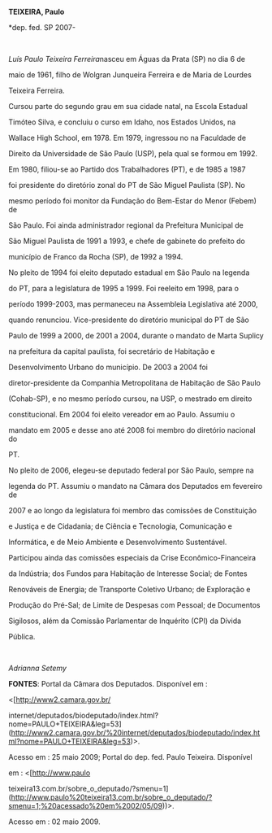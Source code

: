 **TEIXEIRA, Paulo**



\*dep. fed. SP 2007-



 



*Luís Paulo Teixeira Ferreira*nasceu em Águas da Prata (SP) no dia 6 de

maio de 1961, filho de Wolgran Junqueira Ferreira e de Maria de Lourdes

Teixeira Ferreira.



Cursou parte do segundo grau em sua cidade natal, na Escola Estadual

Timóteo Silva, e concluiu o curso em Idaho, nos Estados Unidos, na

Wallace High School, em 1978. Em 1979, ingressou no na Faculdade de

Direito da Universidade de São Paulo (USP), pela qual se formou em 1992.

Em 1980, filiou-se ao Partido dos Trabalhadores (PT), e de 1985 a 1987

foi presidente do diretório zonal do PT de São Miguel Paulista (SP). No

mesmo período foi monitor da Fundação do Bem-Estar do Menor (Febem) de

São Paulo. Foi ainda administrador regional da Prefeitura Municipal de

São Miguel Paulista de 1991 a 1993, e chefe de gabinete do prefeito do

município de Franco da Rocha (SP), de 1992 a 1994.



No pleito de 1994 foi eleito deputado estadual em São Paulo na legenda

do PT, para a legislatura de 1995 a 1999. Foi reeleito em 1998, para o

período 1999-2003, mas permaneceu na Assembleia Legislativa até 2000,

quando renunciou. Vice-presidente do diretório municipal do PT de São

Paulo de 1999 a 2000, de 2001 a 2004, durante o mandato de Marta Suplicy

na prefeitura da capital paulista, foi secretário de Habitação e

Desenvolvimento Urbano do município. De 2003 a 2004 foi

diretor-presidente da Companhia Metropolitana de Habitação de São Paulo

(Cohab-SP), e no mesmo período cursou, na USP, o mestrado em direito

constitucional. Em 2004 foi eleito vereador em ao Paulo. Assumiu o

mandato em 2005 e desse ano até 2008 foi membro do diretório nacional do

PT.



No pleito de 2006, elegeu-se deputado federal por São Paulo, sempre na

legenda do PT. Assumiu o mandato na Câmara dos Deputados em fevereiro de

2007 e ao longo da legislatura foi membro das comissões de Constituição

e Justiça e de Cidadania; de Ciência e Tecnologia, Comunicação e

Informática, e de Meio Ambiente e Desenvolvimento Sustentável.

Participou ainda das comissões especiais da Crise Econômico-Financeira

da Indústria; dos Fundos para Habitação de Interesse Social; de Fontes

Renováveis de Energia; de Transporte Coletivo Urbano; de Exploração e

Produção do Pré-Sal; de Limite de Despesas com Pessoal; de Documentos

Sigilosos, além da Comissão Parlamentar de Inquérito (CPI) da Dívida

Pública.



 



*Adrianna Setemy*



**FONTES**: Portal da Câmara dos Deputados. Disponível em :

\<[http://www2.camara.gov.br/

internet/deputados/biodeputado/index.html?nome=PAULO+TEIXEIRA&leg=53](http://www2.camara.gov.br/%20internet/deputados/biodeputado/index.html?nome=PAULO+TEIXEIRA&leg=53)\>.

Acesso em : 25 maio 2009; Portal do dep. fed. Paulo Teixeira. Disponível

em : \<[http://www.paulo

teixeira13.com.br/sobre\_o\_deputado/?smenu=1](http://www.paulo%20teixeira13.com.br/sobre_o_deputado/?smenu=1;%20acessado%20em%2002/05/09))\>.

Acesso em : 02 maio 2009.



 



 



 

